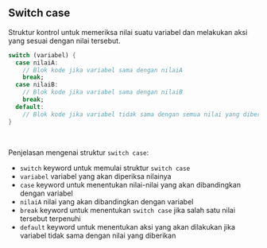 ## Switch case

Struktur kontrol untuk memeriksa nilai suatu variabel dan melakukan aksi yang sesuai dengan nilai tersebut.

```Dart
switch (variabel) {
  case nilaiA:
    // Blok kode jika variabel sama dengan nilaiA
    break;
  case nilaiB:
    // Blok kode jika variabel sama dengan nilaiB
    break;
  default:
    // Blok kode jika variabel tidak sama dengan semua nilai yang diberikan
}
```

</br>

Penjelasan mengenai struktur `switch case`:

- `switch` keyword untuk memulai struktur `switch case`
- `variabel` variabel yang akan diperiksa nilainya
- `case` keyword untuk menentukan nilai-nilai yang akan dibandingkan dengan variabel
- `nilaiA` nilai yang akan dibandingkan dengan variabel
- `break` keyword untuk menentukan `switch case` jika salah satu nilai tersebut terpenuhi
- `default` keyword untuk menentukan aksi yang akan dilakukan jika variabel tidak sama dengan nilai yang diberikan